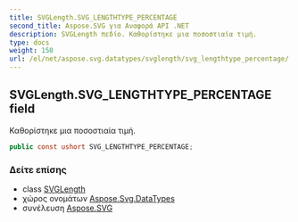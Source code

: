 ```yaml
---
title: SVGLength.SVG_LENGTHTYPE_PERCENTAGE
second_title: Aspose.SVG για Αναφορά API .NET
description: SVGLength πεδίο. Καθορίστηκε μια ποσοστιαία τιμή.
type: docs
weight: 150
url: /el/net/aspose.svg.datatypes/svglength/svg_lengthtype_percentage/
---
```

## SVGLength.SVG_LENGTHTYPE_PERCENTAGE field

Καθορίστηκε μια ποσοστιαία τιμή.

```csharp
public const ushort SVG_LENGTHTYPE_PERCENTAGE;
```

### Δείτε επίσης

* class [SVGLength](../)
* χώρος ονομάτων [Aspose.Svg.DataTypes](../../svglength/)
* συνέλευση [Aspose.SVG](../../../)


